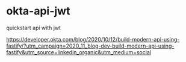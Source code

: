 # okta-api-jwt
quickstart api with jwt

https://developer.okta.com/blog/2020/10/12/build-modern-api-using-fastify/?utm_campaign=2020_11_blog-dev-build-modern-api-using-fastify&utm_source=linkedin_organic&utm_medium=social
